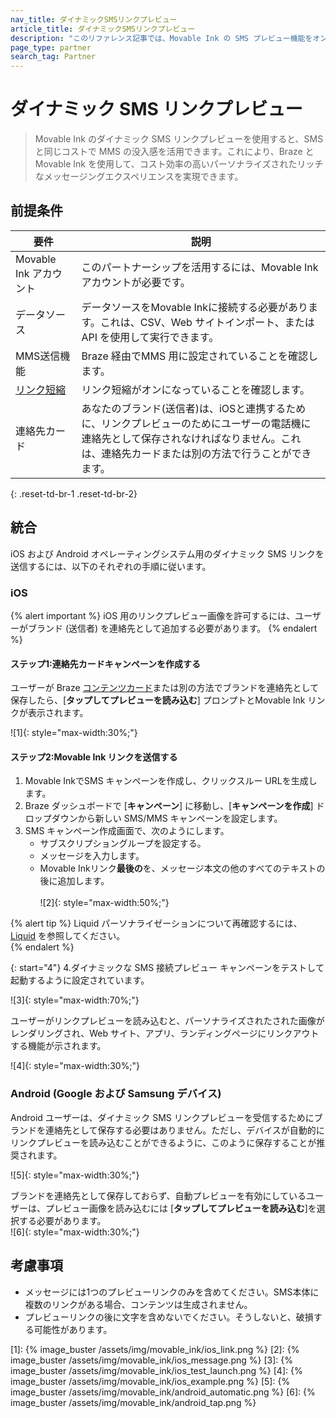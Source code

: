 ```yaml
---
nav_title: ダイナミックSMSリンクプレビュー
article_title: ダイナミックSMSリンクプレビュー
description: "このリファレンス記事では、Movable Ink の SMS プレビュー機能をオンにして使用する方法について説明します。"
page_type: partner
search_tag: Partner
---
```


# ダイナミック SMS リンクプレビュー

> Movable Ink のダイナミック SMS リンクプレビューを使用すると、SMS と同じコストで MMS の没入感を活用できます。これにより、Braze と Movable Ink を使用して、コスト効率の高いパーソナライズされたリッチなメッセージングエクスペリエンスを実現できます。

## 前提条件

| 要件 | 説明 |
| --- | --- |
| Movable Ink アカウント | このパートナーシップを活用するには、Movable Ink アカウントが必要です。 |
| データソース | データソースをMovable Inkに接続する必要があります。これは、CSV、Web サイトインポート、または API を使用して実行できます。 |
| MMS送信機能 | Braze 経由でMMS 用に設定されていることを確認します。
| [リンク短縮]({{site.baseurl}}/user_guide/message_building_by_channel/sms/campaign/link_shortening/) | リンク短縮がオンになっていることを確認します。 | 
| 連絡先カード | あなたのブランド(送信者)は、iOSと連携するために、リンクプレビューのためにユーザーの電話機に連絡先として保存されなければなりません。これは、連絡先カードまたは別の方法で行うことができます。 |
{: .reset-td-br-1 .reset-td-br-2}

## 統合

iOS および Android オペレーティングシステム用のダイナミック SMS リンクを送信するには、以下のそれぞれの手順に従います。

### iOS

{% alert important %}
iOS 用のリンクプレビュー画像を許可するには、ユーザーがブランド (送信者) を連絡先として追加する必要があります。
{% endalert %}

#### ステップ1:連絡先カードキャンペーンを作成する

ユーザーが Braze [コンテンツカード]({{site.baseurl}}/user_guide/message_building_by_channel/sms/mms/contact_card/)または別の方法でブランドを連絡先として保存したら、\[**タップしてプレビューを読み込む**] プロンプトとMovable Ink リンクが表示されます。

![1]{: style="max-width:30%;"}

#### ステップ2:Movable Ink リンクを送信する

1. Movable InkでSMS キャンペーンを作成し、クリックスルー URLを生成します。
2. Braze ダッシュボードで \[**キャンペーン**] に移動し、\[**キャンペーンを作成**] ドロップダウンから新しい SMS/MMS キャンペーンを設定します。
3. SMS キャンペーン作成画面で、次のようにします。
    - サブスクリプショングループを設定する。
    - メッセージを入力します。
    - Movable Inkリンク**最後の**を、メッセージ本文の他のすべてのテキストの後に追加します。<br><br>![2]{: style="max-width:50%;"}

{% alert tip %}
Liquid パーソナライゼーションについて再確認するには、[Liquid]({{site.baseurl}}/user_guide/personalization_and_dynamic_content/liquid/using_liquid/) を参照してください。  
{% endalert %}

{: start="4"}
4\.ダイナミックな SMS 接続プレビュー キャンペーンをテストして起動するように設定されています。

![3]{: style="max-width:70%;"}

ユーザーがリンクプレビューを読み込むと、パーソナライズされたされた画像がレンダリングされ、Web サイト、アプリ、ランディングページにリンクアウトする機能が示されます。

![4]{: style="max-width:30%;"}

### Android (Google および Samsung デバイス)

Android ユーザーは、ダイナミック SMS リンクプレビューを受信するためにブランドを連絡先として保存する必要はありません。ただし、デバイスが自動的にリンクプレビューを読み込むことができるように、このように保存することが推奨されます。

![5]{: style="max-width:30%;"}

ブランドを連絡先として保存しておらず、自動プレビューを有効にしているユーザーは、プレビュー画像を読み込むには \[**タップしてプレビューを読み込む**]を選択する必要があります。<br>![6]{: style="max-width:30%;"}

## 考慮事項

- メッセージには1つのプレビューリンクのみを含めてください。SMS本体に複数のリンクがある場合、コンテンツは生成されません。 
- プレビューリンクの後に文字を含めないでください。そうしないと、破損する可能性があります。


[1]: {% image_buster /assets/img/movable_ink/ios_link.png %}
[2]: {% image_buster /assets/img/movable_ink/ios_message.png %}
[3]: {% image_buster /assets/img/movable_ink/ios_test_launch.png %}
[4]: {% image_buster /assets/img/movable_ink/ios_example.png %}
[5]: {% image_buster /assets/img/movable_ink/android_automatic.png %}
[6]: {% image_buster /assets/img/movable_ink/android_tap.png %}
